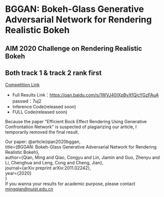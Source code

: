 # BGGAN: Bokeh-Glass Generative Adversarial Network for Rendering Realistic Bokeh
## AIM 2020 Challenge on Rendering Realistic Bokeh
## Both track 1 & track 2 rank first
[Competition Link](https://competitions.codalab.org/competitions/24716#learn_the_details)


* Full Results Link：https://pan.baidu.com/s/1WVJ40IXpByXfQjcYGzFAuA   passwd：7uj2
* Inference Code(released soon)
* FULL Code(released soon)

Because the paper "Efficient Bock Effect Rendering Using Generative Confrontation Network" is suspected of plagiarizing our article, I temporarily removed the final result.

Our paper:
@article{qian2020bggan,  
  title={BGGAN: Bokeh-Glass Generative Adversarial Network for Rendering Realistic Bokeh},  
  author={Qian, Ming and Qiao, Congyu and Lin, Jiamin and Guo, Zhenyu and Li, Chenghua and Leng, Cong and Cheng, Jian},  
  journal={arXiv preprint arXiv:2011.02242},  
  year={2020}  
}  
If you wanna your results for academic purpose, please contact mingqian@nuist.edu.cn
